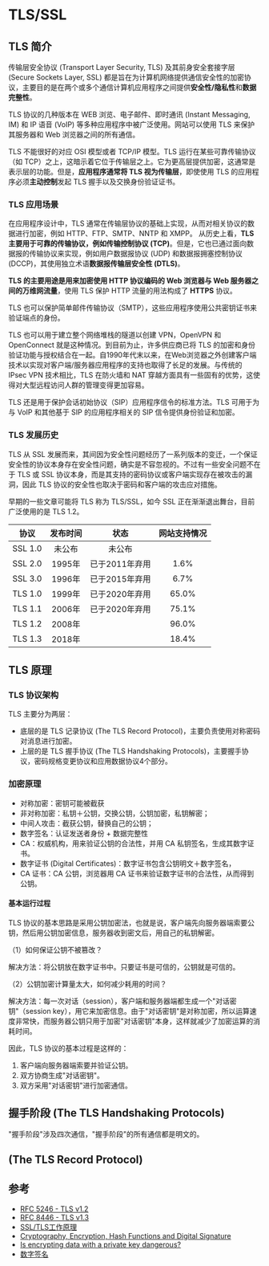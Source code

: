 # TLS/SSL

## TLS 简介

传输层安全协议 (Transport Layer Security, TLS) 及其前身安全套接字层 (Secure Sockets Layer, SSL) 都是旨在为计算机网络提供通信安全性的加密协议，主要目的是在两个或多个通信计算机应用程序之间提供**安全性/隐私性**和**数据完整性**。

TLS 协议的几种版本在 WEB 浏览、电子邮件、即时通讯 (Instant Messaging, IM) 和 IP 语音 (VoIP) 等多种应用程序中被广泛使用。网站可以使用 TLS 来保护其服务器和 Web 浏览器之间的所有通信。

TLS 不能很好的对应 OSI 模型或者 TCP/IP 模型。TLS 运行在某些可靠传输协议（如 TCP）之上，这暗示着它位于传输层之上。它为更高层提供加密，这通常是表示层的功能。但是，**应用程序通常将 TLS 视为传输层**，即使使用 TLS 的应用程序必须**主动控制**发起 TLS 握手以及交换身份验证证书。

### TLS 应用场景
在应用程序设计中，TLS 通常在传输层协议的基础上实现，从而对相关协议的数据进行加密，例如 HTTP、FTP、SMTP、NNTP 和 XMPP。 从历史上看，**TLS 主要用于可靠的传输协议，例如传输控制协议 (TCP)**。但是，它也已通过面向数据报的传输协议来实现，例如用户数据报协议 (UDP) 和数据报拥塞控制协议 (DCCP)，其使用独立术语**数据报传输层安全性 (DTLS)**。

**TLS 的主要用途是用来加密使用 HTTP 协议编码的 Web 浏览器与 Web 服务器之间的万维网流量**，使用 TLS 保护 HTTP 流量的用法构成了 **HTTPS** 协议。

TLS 也可以保护简单邮件传输协议（SMTP），这些应用程序使用公共密钥证书来验证端点的身份。

TLS 也可以用于建立整个网络堆栈的隧道以创建 VPN，OpenVPN 和 OpenConnect 就是这种情况。到目前为止，许多供应商已将 TLS 的加密和身份验证功能与授权结合在一起。自1990年代末以来，在Web浏览器之外创建客户端技术以实现对客户端/服务器应用程序的支持也取得了长足的发展。与传统的 IPsec VPN 技术相比，TLS 在防火墙和 NAT 穿越方面具有一些固有的优势，这使得对大型远程访问人群的管理变得更加容易。

TLS 还是用于保护会话初始协议（SIP）应用程序信令的标准方法。TLS 可用于为与 VoIP 和其他基于 SIP 的应用程序相关的 SIP 信令提供身份验证和加密。

### TLS 发展历史
TLS 从 SSL 发展而来，其间因为安全性问题经历了一系列版本的变迁，一个保证安全性的协议本身存在安全性问题，确实是不容忽视的。不过有一些安全问题不在于 TLS 或 SSL 协议本身，而是其支持的密码协议或客户端实现存在被攻击的漏洞，因此 TLS 协议的安全性也取决于密码和客户端的攻击应对措施。

早期的一些文章可能将 TLS 称为 TLS/SSL，如今 SSL 正在渐渐退出舞台，目前广泛使用的是 TLS 1.2。

|  协议   | 发布时间 |      状态      | 网站支持情况 |
| :-----: | :------: | :------------: | :----------: |
| SSL 1.0 |  未公布  |     未公布     |              |
| SSL 2.0 |  1995年  | 已于2011年弃用 |     1.6%     |
| SSL 3.0 |  1996年  | 已于2015年弃用 |     6.7%     |
| TLS 1.0 |  1999年  | 已于2020年弃用 |    65.0%     |
| TLS 1.1 |  2006年  | 已于2020年弃用 |    75.1%     |
| TLS 1.2 |  2008年  |                |    96.0%     |
| TLS 1.3 |  2018年  |                |    18.4%     |

## TLS 原理

### TLS 协议架构

TLS 主要分为两层：

- 底层的是 TLS 记录协议 (The TLS Record Protocol)，主要负责使用对称密码对消息进行加密。
- 上层的是 TLS 握手协议 (The TLS Handshaking Protocols)，主要握手协议，密码规格变更协议和应用数据协议4个部分。

### 加密原理

- 对称加密：密钥可能被截获
- 非对称加密：私钥＋公钥，交换公钥，公钥加密，私钥解密；
- 中间人攻击：截获公钥，替换自己的公钥；
- 数字签名：认证发送者身份 + 数据完整性
- CA：权威机构，用来验证公钥的合法性，并用 CA 私钥签名，生成其数字证书。
- 数字证书 (Digital Certificates)：数字证书包含公钥明文＋数字签名，
- CA 证书：CA 公钥，浏览器用 CA 证书来验证数字证书的合法性，从而得到公钥。

#### 基本运行过程
TLS 协议的基本思路是采用公钥加密法，也就是说，客户端先向服务器端索要公钥，然后用公钥加密信息，服务器收到密文后，用自己的私钥解密。

（1）如何保证公钥不被篡改？

解决方法：将公钥放在数字证书中。只要证书是可信的，公钥就是可信的。

（2）公钥加密计算量太大，如何减少耗用的时间？

解决方法：每一次对话（session），客户端和服务器端都生成一个"对话密钥"（session key），用它来加密信息。由于"对话密钥"是对称加密，所以运算速度非常快，而服务器公钥只用于加密"对话密钥"本身，这样就减少了加密运算的消耗时间。

因此，TLS 协议的基本过程是这样的：
1. 客户端向服务器端索要并验证公钥。
2. 双方协商生成"对话密钥"。
3. 双方采用"对话密钥"进行加密通信。

## 握手阶段 (The TLS Handshaking Protocols)
"握手阶段"涉及四次通信，"握手阶段"的所有通信都是明文的。

## (The TLS Record Protocol)


## 参考
- [RFC 5246 - TLS v1.2](https://tools.ietf.org/html/rfc5246)
- [RFC 8446 - TLS v1.3](https://tools.ietf.org/html/rfc8446)
- [SSL/TLS工作原理](https://zhuanlan.zhihu.com/p/66029254)
- [Cryptography, Encryption, Hash Functions and Digital Signature](https://medium.com/@ealtili/cryptography-encryption-hash-functions-and-digital-signature-101-298a03eb9462)
- [Is encrypting data with a private key dangerous?](https://security.stackexchange.com/questions/11879/is-encrypting-data-with-a-private-key-dangerous/20362)
- [数字签名](https://www.ruanyifeng.com/blog/2011/08/what_is_a_digital_signature.html)

